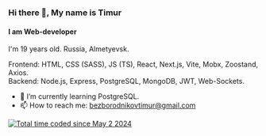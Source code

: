 ### Hi there 👋, My name is Timur
#### I am Web-developer
I'm 19 years old. Russia, Almetyevsk.

Frontend: HTML, CSS (SASS), JS (TS), React, Next.js, Vite, Mobx, Zoostand, Axios.
<br>
Backend: Node.js, Express, PostgreSQL, MongoDB, JWT, Web-Sockets.

- 🌱 I’m currently learning PostgreSQL.
- 📫 How to reach me: bezborodnikovtimur@gmail.com
  

<a href="https://wakatime.com/@f358198d-3964-40b3-b70a-bfd88e5fc649"><img src="https://wakatime.com/badge/user/f358198d-3964-40b3-b70a-bfd88e5fc649.svg" alt="Total time coded since May 2 2024" /></a>
